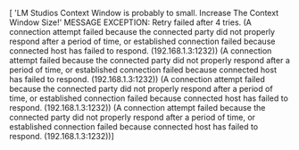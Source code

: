 ﻿[ 'LM Studios Context Window is probably to small. Increase The Context Window Size!' MESSAGE EXCEPTION: Retry failed after 4 tries. (A connection attempt failed because the connected party did not properly respond after a period of time, or established connection failed because connected host has failed to respond. (192.168.1.3:1232)) (A connection attempt failed because the connected party did not properly respond after a period of time, or established connection failed because connected host has failed to respond. (192.168.1.3:1232)) (A connection attempt failed because the connected party did not properly respond after a period of time, or established connection failed because connected host has failed to respond. (192.168.1.3:1232)) (A connection attempt failed because the connected party did not properly respond after a period of time, or established connection failed because connected host has failed to respond. (192.168.1.3:1232))]